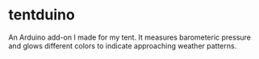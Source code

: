 tentduino
=========

An Arduino add-on I made for my tent. It measures barometeric pressure and glows different colors to indicate approaching weather patterns.
